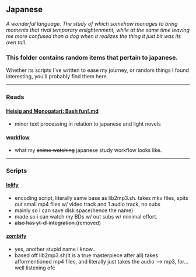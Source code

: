 ## Japanese
_A wonderful language. The study of which somehow manages to bring moments that
rival temporary enlightenment, while at the same time leaving me more confused
than a dog when it realizes the thing it just bit was its own tail._

### This folder contains random items that pertain to japanese.
Whether its scripts I've written to ease my journey, or random things I found
interesting, you'll probably find them here.
<hr>

### Reads

#### [Heisig and Monogatari: Bash fun!.md][1]
   * minor text processing in relation to japanese and light novels
   
#### [workflow][2]
   * what my ~~anime watching~~ japanese study workflow looks like.
<hr>

### Scripts

#### [lolify][3]
   * encoding script, literally same base as lib2mp3.sh. takes mkv files, spits
     out small mp4 files w/ video track and 1 audio track, no subs
   * mainly so i can save disk space(hence the name)
   * made so i can watch my BDs w/ out subs w/ minimal effort.
   * ~~also has yt-dl integration.~~(removed)

#### [zombify][4]
   * yes, another stupid name i know..
   * based off lib2mp3.sh(it is a true masterpiece after all) takes
     afformentioned mp4 files, and literally just takes the audio --> mp3,
     for... well listening ofc

[1]: /japanese/Heisig%20and%20Monogatari:%20Bash%20fun!.md
[2]: /japanese/workflow.md
[3]: /japanese/lolify
[4]: /japanese/zombify

